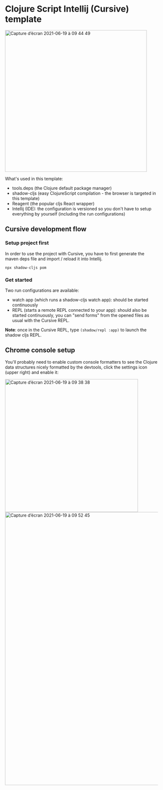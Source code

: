 # Clojure Script Intellij (Cursive) template

<img width="467" alt="Capture d’écran 2021-06-19 à 09 44 49" src="https://user-images.githubusercontent.com/1446201/122635239-95651180-d097-11eb-9228-e0626ea6e867.png">

What's used in this template:
- tools.deps (the Clojure default package manager)
- shadow-cljs (easy ClojureScript compilation - the browser is targeted in this template)
- Reagent (the popular cljs React wrapper)
- Intellij (IDE): the configuration is versioned so you don't have to setup everything by yourself (including the run configurations)

## Cursive development flow

### Setup project first
In order to use the project with Cursive, you have to first generate the maven deps file and import / reload it into Intellij.
```
npx shadow-cljs pom
```

### Get started

Two run configurations are available:
- watch app (which runs a shadow-cljs watch app): should be started continuously
- REPL (starts a remote REPL connected to your app): should also be started continuously, you can "send forms" from the opened files as usual with the Cursive REPL.

**Note**: once in the Cursive REPL, type `(shadow/repl :app)` to launch the shadow cljs REPL.

## Chrome console setup

You'll probably need to enable custom console formatters to see the Clojure data structures nicely formatted by the devtools, click the settings icon (upper right) and enable it:

<img width="438" alt="Capture d’écran 2021-06-19 à 09 38 38" src="https://user-images.githubusercontent.com/1446201/122635277-ccd3be00-d097-11eb-9fe5-8bcd30b08578.png">

<img width="900" alt="Capture d’écran 2021-06-19 à 09 52 45" src="https://user-images.githubusercontent.com/1446201/122635419-ad896080-d098-11eb-9593-2be712c062b7.png">

